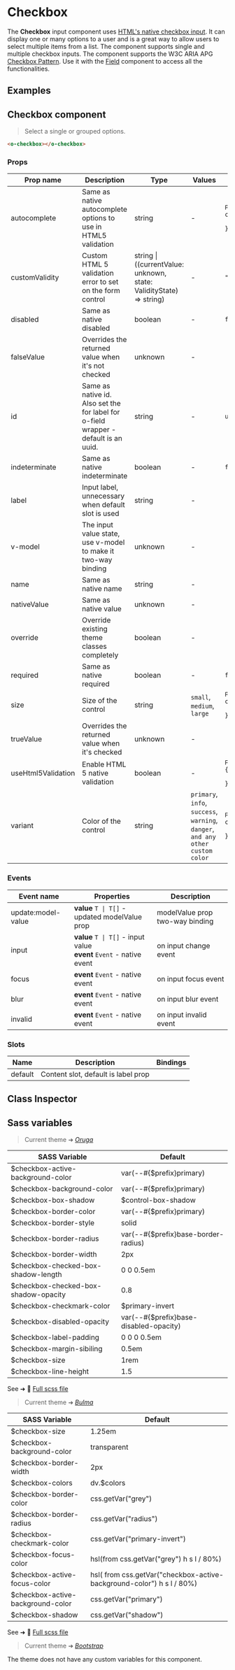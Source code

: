 # Checkbox

<section class="odocs-head">

The **Checkbox** input component uses [HTML's native checkbox input](https://developer.mozilla.org/en-US/docs/Web/HTML/Element/input/checkbox).
It can display one or many options to a user and is a great way to allow users to select multiple items from a list.
The component supports single and multiple checkbox inputs.
The component supports the W3C ARIA APG [Checkbox Pattern](https://www.w3.org/WAI/ARIA/apg/patterns/checkbox/).
Use it with the [Field](/components/Field) component to access all the functionalities.

</section>

<section class="odocs-examples">

## Examples

<example-checkbox />

</section>

<section class="odocs-specs">

## Checkbox component

> Select a single or grouped options.

```html
<o-checkbox></o-checkbox>
```

### Props

| Prop name          | Description                                                                         | Type                                                                   | Values                                                                          | Default                                                                                                                                                |
| ------------------ | ----------------------------------------------------------------------------------- | ---------------------------------------------------------------------- | ------------------------------------------------------------------------------- | ------------------------------------------------------------------------------------------------------------------------------------------------------ |
| autocomplete       | Same as native autocomplete options to use in HTML5 validation                      | string                                                                 | -                                                                               | <div><small>From <b>config</b>:</small></div><code style='white-space: nowrap; padding: 0;'>checkbox: {<br>&nbsp;&nbsp;autocomplete: "off"<br>}</code> |
| customValidity     | Custom HTML 5 validation error to set on the form control                           | string \| ((currentValue: unknown, state: ValidityState) =&gt; string) | -                                                                               | <code style='white-space: nowrap; padding: 0;'>""</code>                                                                                               |
| disabled           | Same as native disabled                                                             | boolean                                                                | -                                                                               | <code style='white-space: nowrap; padding: 0;'>false</code>                                                                                            |
| falseValue         | Overrides the returned value when it's not checked                                  | unknown                                                                | -                                                                               |                                                                                                                                                        |
| id                 | Same as native id. Also set the for label for o-field wrapper - default is an uuid. | string                                                                 | -                                                                               | <code style='white-space: nowrap; padding: 0;'>useId()</code>                                                                                          |
| indeterminate      | Same as native indeterminate                                                        | boolean                                                                | -                                                                               | <code style='white-space: nowrap; padding: 0;'>false</code>                                                                                            |
| label              | Input label, unnecessary when default slot is used                                  | string                                                                 | -                                                                               |                                                                                                                                                        |
| v-model            | The input value state, use v-model to make it two-way binding                       | unknown                                                                | -                                                                               |                                                                                                                                                        |
| name               | Same as native name                                                                 | string                                                                 | -                                                                               |                                                                                                                                                        |
| nativeValue        | Same as native value                                                                | unknown                                                                | -                                                                               |                                                                                                                                                        |
| override           | Override existing theme classes completely                                          | boolean                                                                | -                                                                               |                                                                                                                                                        |
| required           | Same as native required                                                             | boolean                                                                | -                                                                               | <code style='white-space: nowrap; padding: 0;'>false</code>                                                                                            |
| size               | Size of the control                                                                 | string                                                                 | `small`, `medium`, `large`                                                      | <div><small>From <b>config</b>:</small></div><code style='white-space: nowrap; padding: 0;'>checkbox: {<br>&nbsp;&nbsp;size: undefined<br>}</code>     |
| trueValue          | Overrides the returned value when it's checked                                      | unknown                                                                | -                                                                               |                                                                                                                                                        |
| useHtml5Validation | Enable HTML 5 native validation                                                     | boolean                                                                | -                                                                               | <div><small>From <b>config</b>:</small></div><code style='white-space: nowrap; padding: 0;'>{<br>&nbsp;&nbsp;useHtml5Validation: true<br>}</code>      |
| variant            | Color of the control                                                                | string                                                                 | `primary`, `info`, `success`, `warning`, `danger`, `and any other custom color` | <div><small>From <b>config</b>:</small></div><code style='white-space: nowrap; padding: 0;'>checkbox: {<br>&nbsp;&nbsp;variant: undefined<br>}</code>  |

### Events

| Event name         | Properties                                                              | Description                     |
| ------------------ | ----------------------------------------------------------------------- | ------------------------------- |
| update:model-value | **value** `T \| T[]` - updated modelValue prop                          | modelValue prop two-way binding |
| input              | **value** `T \| T[]` - input value<br/>**event** `Event` - native event | on input change event           |
| focus              | **event** `Event` - native event                                        | on input focus event            |
| blur               | **event** `Event` - native event                                        | on input blur event             |
| invalid            | **event** `Event` - native event                                        | on input invalid event          |

### Slots

| Name    | Description                         | Bindings |
| ------- | ----------------------------------- | -------- |
| default | Content slot, default is label prop |          |

</section>

<section class="odocs-classes">

## Class Inspector

<inspector-checkbox-viewer />

</section>

<section class="odocs-style">

## Sass variables

<div class="theme-oruga">

> Current theme ➜ _[Oruga](https://github.com/oruga-ui/theme-oruga)_

| SASS Variable                        | Default                                |
| ------------------------------------ | -------------------------------------- |
| $checkbox-active-background-color    | var(--#{$prefix}primary)               |
| $checkbox-background-color           | var(--#{$prefix}primary)               |
| $checkbox-box-shadow                 | $control-box-shadow                    |
| $checkbox-border-color               | var(--#{$prefix}primary)               |
| $checkbox-border-style               | solid                                  |
| $checkbox-border-radius              | var(--#{$prefix}base-border-radius)    |
| $checkbox-border-width               | 2px                                    |
| $checkbox-checked-box-shadow-length  | 0 0 0.5em                              |
| $checkbox-checked-box-shadow-opacity | 0.8                                    |
| $checkbox-checkmark-color            | $primary-invert                        |
| $checkbox-disabled-opacity           | var(--#{$prefix}base-disabled-opacity) |
| $checkbox-label-padding              | 0 0 0 0.5em                            |
| $checkbox-margin-sibiling            | 0.5em                                  |
| $checkbox-size                       | 1rem                                   |
| $checkbox-line-height                | 1.5                                    |

See ➜ 📄 [Full scss file](https://github.com/oruga-ui/theme-oruga/tree/main/src/assets/scss/components/_checkbox.scss)

</div>
<div class="theme-bulma">

> Current theme ➜ _[Bulma](https://github.com/oruga-ui/theme-bulma)_

| SASS Variable                     | Default                                                               |
| --------------------------------- | --------------------------------------------------------------------- |
| $checkbox-size                    | 1.25em                                                                |
| $checkbox-background-color        | transparent                                                           |
| $checkbox-border-width            | 2px                                                                   |
| $checkbox-colors                  | dv.$colors                                                            |
| $checkbox-border-color            | css.getVar("grey")                                                    |
| $checkbox-border-radius           | css.getVar("radius")                                                  |
| $checkbox-checkmark-color         | css.getVar("primary-invert")                                          |
| $checkbox-focus-color             | hsl(from css.getVar("grey") h s l / 80%)                              |
| $checkbox-active-focus-color      | hsl( from css.getVar("checkbox-active-background-color") h s l / 80%) |
| $checkbox-active-background-color | css.getVar("primary")                                                 |
| $checkbox-shadow                  | css.getVar("shadow")                                                  |

See ➜ 📄 [Full scss file](https://github.com/oruga-ui/theme-bulma/tree/main/src/assets/scss/components/_checkbox.scss)

</div>
<div class="theme-bootstrap">

> Current theme ➜ _[Bootstrap](https://github.com/oruga-ui/theme-bootstrap)_

<p>The theme does not have any custom variables for this component.</p>
</div>

</section>
